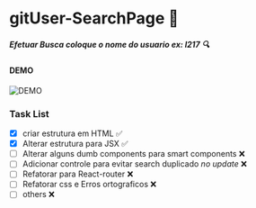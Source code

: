 # gitUser-SearchPage  :construction:

##### Efetuar Busca coloque o nome do usuario ex: l217  :mag:


#### DEMO
![DEMO](https://github.com/l217/gitUser-SearchPage/blob/master/assets/projeto.gif)


### Task List
- [x] criar estrutura em HTML :white_check_mark:
- [x] Alterar estrutura para JSX :white_check_mark:
- [ ] Alterar alguns dumb components para smart components :x:
- [ ] Adicionar controle para evitar search duplicado *no update* :x:
- [ ] Refatorar para React-router :x:
- [ ] Refatorar css e Erros ortograficos :x:
- [ ] others :x:
